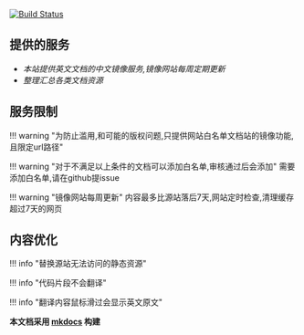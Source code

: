 <link rel="stylesheet" href="_static/css/main.css">


[![Build Status](https://travis-ci.org/icopy-site/icopy-site.github.io.svg?branch=develop)](https://travis-ci.org/icopy-site/icopy-site.github.io)

## 提供的服务
* *本站提供英文文档的中文镜像服务,镜像网站每周定期更新*
* *整理汇总各类文档资源*

<script async src="https://pagead2.googlesyndication.com/pagead/js/adsbygoogle.js"></script>
<ins class="adsbygoogle" style="display:block" data-ad-client="ca-pub-6890694312814945" data-ad-slot="5473692530" data-ad-format="auto"  data-full-width-responsive="true"></ins>
<script>(adsbygoogle = window.adsbygoogle || []).push({});</script>

## 服务限制

!!! warning "为防止滥用,和可能的版权问题,只提供网站白名单文档站的镜像功能,且限定url路径"

!!! warning "对于不满足以上条件的文档可以添加白名单,审核通过后会添加"
    需要添加白名单,请在github提issue

!!! warning "镜像网站每周更新"
    内容最多比源站落后7天,网站定时检查,清理缓存超过7天的网页

## 内容优化

!!! info "替换源站无法访问的静态资源"

!!! info "代码片段不会翻译"

!!! info "翻译内容鼠标滑过会显示英文原文"

 **本文档采用 [mkdocs](https://github.com/mkdocs/mkdocs) 构建**



